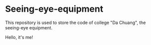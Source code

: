 # Seeing-eye-equipment
This repository is used to store the code of college "Da Chuang", the seeing-eye equipment.

Hello, it's me!
